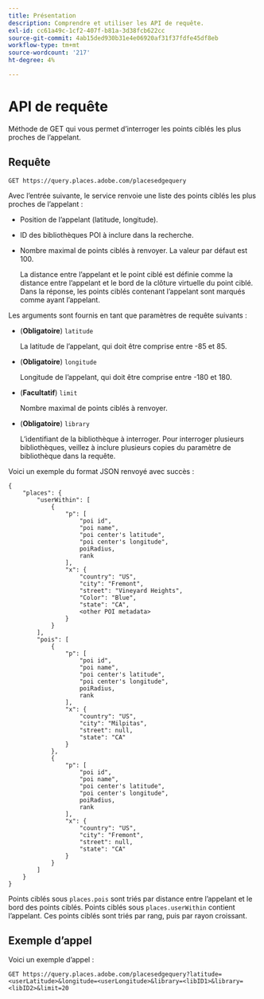 ```yaml
---
title: Présentation
description: Comprendre et utiliser les API de requête.
exl-id: cc61a49c-1cf2-407f-b81a-3d38fcb622cc
source-git-commit: 4ab15ded930b31e4e06920af31f37fdfe45df8eb
workflow-type: tm+mt
source-wordcount: '217'
ht-degree: 4%

---
```


# API de requête

Méthode de GET qui vous permet d’interroger les points ciblés les plus proches de l’appelant.

## Requête

```text
GET https://query.places.adobe.com/placesedgequery
```

Avec l’entrée suivante, le service renvoie une liste des points ciblés les plus proches de l’appelant :

* Position de l’appelant (latitude, longitude).
* ID des bibliothèques POI à inclure dans la recherche.
* Nombre maximal de points ciblés à renvoyer.  La valeur par défaut est 100.

   La distance entre l’appelant et le point ciblé est définie comme la distance entre l’appelant et le bord de la clôture virtuelle du point ciblé. Dans la réponse, les points ciblés contenant l’appelant sont marqués comme ayant l’appelant.

Les arguments sont fournis en tant que paramètres de requête suivants :

* (**Obligatoire**) `latitude`

   La latitude de l’appelant, qui doit être comprise entre -85 et 85.
* (**Obligatoire**) `longitude`

   Longitude de l’appelant, qui doit être comprise entre -180 et 180.

* (**Facultatif**) `limit`

   Nombre maximal de points ciblés à renvoyer.

* (**Obligatoire**) `library`

   L’identifiant de la bibliothèque à interroger. Pour interroger plusieurs bibliothèques, veillez à inclure plusieurs copies du paramètre de bibliothèque dans la requête.

Voici un exemple du format JSON renvoyé avec succès :

```markup
{
    "places": {
        "userWithin": [
            {
                "p": [
                    "poi id",
                    "poi name",
                    "poi center's latitude",
                    "poi center's longitude",
                    poiRadius,
                    rank
                ],
                "x": {
                    "country": "US",
                    "city": "Fremont",
                    "street": "Vineyard Heights",
                    "Color": "Blue",
                    "state": "CA",
                    <other POI metadata>
                }
            }
        ],
        "pois": [
            {
                "p": [
                    "poi id",
                    "poi name",
                    "poi center's latitude",
                    "poi center's longitude",
                    poiRadius,
                    rank
                ],
                "x": {
                    "country": "US",
                    "city": "Milpitas",
                    "street": null,
                    "state": "CA"
                }
            },
            {
                "p": [
                    "poi id",
                    "poi name",
                    "poi center's latitude",
                    "poi center's longitude",
                    poiRadius,
                    rank
                ],
                "x": {
                    "country": "US",
                    "city": "Fremont",
                    "street": null,
                    "state": "CA"
                }
            }
        ]
    }
}
```

Points ciblés sous `places.pois` sont triés par distance entre l’appelant et le bord des points ciblés. Points ciblés sous `places.userWithin` contient l’appelant. Ces points ciblés sont triés par rang, puis par rayon croissant.

## Exemple d’appel

Voici un exemple d’appel :

```text
GET https://query.places.adobe.com/placesedgequery?latitude=<userLatitude>&longitude=<userLongitude>&library=<libID1>&library=<libID2>&limit=20
```
